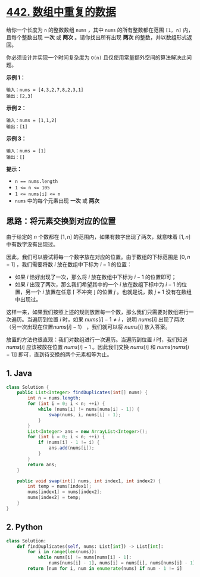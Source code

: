 # [442. 数组中重复的数据](https://leetcode.cn/problems/find-all-duplicates-in-an-array/)

给你一个长度为 `n` 的整数数组 `nums` ，其中 `nums` 的所有整数都在范围 `[1, n]` 内，且每个整数出现 **一次** 或 **两次** 。请你找出所有出现 **两次** 的整数，并以数组形式返回。

你必须设计并实现一个时间复杂度为 `O(n)` 且仅使用常量额外空间的算法解决此问题。

 

**示例 1：**

```
输入：nums = [4,3,2,7,8,2,3,1]
输出：[2,3]
```

**示例 2：**

```
输入：nums = [1,1,2]
输出：[1]
```

**示例 3：**

```
输入：nums = [1]
输出：[]
```

 

**提示：**

- `n == nums.length`
- `1 <= n <= 105`
- `1 <= nums[i] <= n`
- `nums` 中的每个元素出现 **一次** 或 **两次**

## 思路：将元素交换到对应的位置

由于给定的 $n$ 个数都在 $[1,n]$ 的范围内，如果有数字出现了两次，就意味着 $[1,n]$ 中有数字没有出现过。

因此，我们可以尝试将每一个数字放在对应的位置。由于数组的下标范围是 $[0,n-1]$ ，我们需要将数 $i$ 放在数组中下标为 $i-1$ 的位置：

- 如果 $i$ 恰好出现了一次，那么将 $i$ 放在数组中下标为 $i-1$ 的位置即可；
- 如果 $i$ 出现了两次，那么我们希望其中的一个 $i$ 放在数组下标中为 $i - 1$ 的位置，另一个 $i$ 放置在任意 $\lceil$ 不冲突 $\rfloor$ 的位置 $j$ 。也就是说，数 $j+1$ 没有在数组中出现过。

这样一来，如果我们按照上述的规则放置每一个数，那么我们只需要对数组进行一次遍历。当遍历到位置 $i$ 时，如果 $nums[i] - 1\neq i$ ，说明  $nums[i]$ 出现了两次（另一次出现在位置$nums[i]-1$） ，我们就可以将 $nums[i]$ 放入答案。

放置的方法也很直观：我们对数组进行一次遍历。当遍历到位置 $i$ 时，我们知道 $nums[i]$ 应该被放在位置 $nums[i]-1$ 。因此我们交换 $nums[i]$ 和 $nums[nums[i-1]]$ 即可，直到待交换的两个元素相等为止。

## 1. Java

```java
class Solution {
    public List<Integer> findDuplicates(int[] nums) {
        int n = nums.length;
        for (int i = 0; i < n; ++i) {
            while (nums[i] != nums[nums[i] - 1]) {
                swap(nums, i, nums[i] - 1);
            }
        }
        List<Integer> ans = new ArrayList<Integer>();
        for (int i = 0; i < n; ++i) {
            if (nums[i] - 1 != i) {
                ans.add(nums[i]);
            }
        }
        return ans;
    }

    public void swap(int[] nums, int index1, int index2) {
        int temp = nums[index1];
        nums[index1] = nums[index2];
        nums[index2] = temp;
    }
}
```

## 2. Python

```python
class Solution:
    def findDuplicates(self, nums: List[int]) -> List[int]:
        for i in range(len(nums)):
            while nums[i] != nums[nums[i] - 1]:
                nums[nums[i] - 1], nums[i] = nums[i], nums[nums[i] - 1]
        return [num for i, num in enumerate(nums) if num - 1 != i]
```

